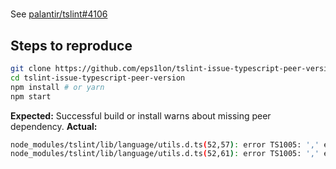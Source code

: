 # 
See [palantir/tslint#4106](https://github.com/palantir/tslint/issues/4106)

## Steps to reproduce
```bash
git clone https://github.com/eps1lon/tslint-issue-typescript-peer-version.git
cd tslint-issue-typescript-peer-version
npm install # or yarn
npm start
```

__Expected:__ Successful build or install warns about missing peer dependency.
__Actual:__
```bash
node_modules/tslint/lib/language/utils.d.ts(52,57): error TS1005: ',' expected.
node_modules/tslint/lib/language/utils.d.ts(52,61): error TS1005: ',' expected.
```